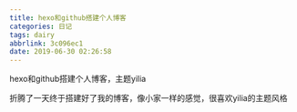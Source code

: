 ```yaml
---
title: hexo和github搭建个人博客
categories: 日记
tags: dairy
abbrlink: 3c096ec1
date: 2019-06-30 02:26:58
---
```

hexo和github搭建个人博客，主题yilia
<!--more-->
折腾了一天终于搭建好了我的博客，像小家一样的感觉，很喜欢yilia的主题风格